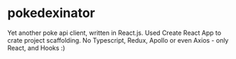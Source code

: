 # pokedexinator
Yet another poke api client, written in React.js. Used Create React App to crate project scaffolding. No Typescript, Redux, Apollo or even Axios - only React, and Hooks :)
